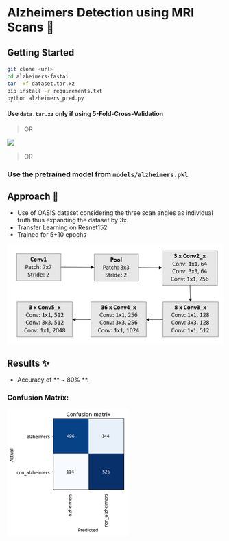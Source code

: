 # Alzheimers Detection using MRI Scans 🏥

## Getting Started

```bash
git clone <url>
cd alzheimers-fastai
tar -xf dataset.tar.xz
pip install -r requirements.txt
python alzheimers_pred.py
```

#### Use `data.tar.xz` only if using 5-Fold-Cross-Validation

> OR

[![](https://colab.research.google.com/assets/colab-badge.svg)](https://github.com/RyanDsilva/alzheimers-detection/blob/master/Alzheimers_Pred.ipynb)

> OR

### Use the pretrained model from `models/alzheimers.pkl`

## Approach 📑

- Use of OASIS dataset considering the three scan angles as individual truth thus expanding the dataset by 3x.
- Transfer Learning on Resnet152
- Trained for 5+10 epochs

![ResNet152](./assets/resnet152.png)

## Results ✨

- Accuracy of ** ~ 80% **.

### Confusion Matrix:

![Confusion Matrix](./assets/confusion.png)
